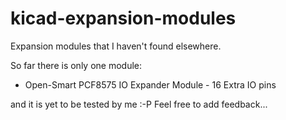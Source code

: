 # kicad-expansion-modules
Expansion modules that I haven't found elsewhere.

So far there is only one module:
- Open-Smart PCF8575 IO Expander Module - 16 Extra IO pins

and it is yet to be tested by me :-P
Feel free to add feedback...
